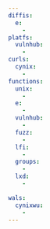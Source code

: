 ```yaml
---
diffis:
  e:
    -
platfs:
  vulnhub:
    -
curls:
  cynix:
    -
functions:
  unix:
    -
  e:
    -
  vulnhub:
    -
  fuzz:
    -
  lfi:
    -
  groups:
    -
  lxd:
    -

wals:
  cynixwu:
    -
---
```


